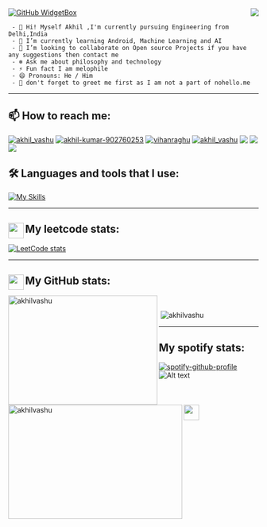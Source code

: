 <h2><img align="right" src="https://komarev.com/ghpvc/?username=akhillvashu&style=for-the-badge" ></h2>

[![GitHub WidgetBox](https://github-widgetbox.vercel.app/api/profile?username=akhilvashu&data=followers,repositories,stars,commits&theme=viridescent)](https://github.com/Jurredr/github-widgetbox)



     - 👋 Hi! Myself Akhil ,I'm currently pursuing Engineering from Delhi,India
     - 🌱 I’m currently learning Android, Machine Learning and AI 
     - 👯 I’m looking to collaborate on Open source Projects if you have any suggestions then contact me
     - ❄️ Ask me about philosophy and technology
     - ⚡ Fun fact I am melophile
     - 😄 Pronouns: He / Him
     - 📌 don't forget to greet me first as I am not a part of nohello.me
-----

<h2 align="left">📫   How to reach me:</h2>
<p align="left">
<a href="https://twitter.com/akhil_vashu" target="blank"><img align="center" src="https://img.shields.io/badge/Twitter-%231DA1F2.svg?style=for-the-badge&logo=Twitter&logoColor=white" alt="akhil_vashu" /></a>
<a href="https://linkedin.com/in/akhil-kumar-902760253" target="blank"><img align="center" src="https://img.shields.io/badge/LinkedIn-0077B5?style=for-the-badge&logo=linkedin&logoColor=white" alt="akhil-kumar-902760253" /></a>
<a href="https://t.me/Vihanraghu" target="blank"><img align="center" src="https://img.shields.io/badge/Telegram-2CA5E0?style=for-the-badge&logo=telegram&logoColor=white" alt="vihanraghu" /></a> 
<a href="mailto: akhilkumar1305@gmail.com" target="blank"><img align="center" src="https://img.shields.io/badge/Gmail-D14836?style=for-the-badge&logo=gmail&logoColor=white" alt="akhil_vashu" /></a>
<a href="http://leetcode.com/akhilvashu" target="blank"><img align="center" src="https://img.shields.io/badge/-LeetCode-FFA116?style=for-the-badge&logo=LeetCode&logoColor=black" /></a>
<a href="http://github.com/akhilvashu" target="blank"><img align="center" src="https://img.shields.io/badge/GitHub-100000?style=for-the-badge&logo=github&logoColor=white" /></a>
<a href="https://open.spotify.com/user/31j6grlk4bu2g6vlij6kuwdm2vje?si=c63276a5316d4958" target="blank"><img align="center" src="https://img.shields.io/badge/Spotify-1ED760?&style=for-the-badge&logo=spotify&logoColor=white" /></a>
</p>

<h2 align="left">🛠️   Languages and tools that I use:</h2>

[![My Skills](https://skillicons.dev/icons?i=aws,java,py,c,cpp,css,html,js,idea,vscode,heroku,linux,git,github,docker,gitlab,mongodb,mysql,redis,react,stackoverflow,vim&theme=dark)](https://skillicons.dev)

-----
<h2><img align="left" src="https://upload.wikimedia.org/wikipedia/commons/1/19/LeetCode_logo_black.png" height="31" width="31"<h2>My leetcode stats:</h2>

[![LeetCode stats](https://leetcard.jacoblin.cool/Akhilvashu?theme=dark&font=Kotta%20One&ext=heatmap&hide=ranking)](https://leetcode/akhilvashu)

-----
<h2><img align="left" src="https://git-scm.com/images/logos/downloads/Git-Icon-White.svg" height="31" width="31"<h2>My GitHub stats:</h2>
<p><img align="left" src="https://github-readme-stats.vercel.app/api/top-langs?username=akhilvashu&show_icons=true&theme=dark&locale=en&layout=compact&include_all_commits=true" alt="akhilvashu" height="220" width="300"/></p> <p>&nbsp;<img align="left" src="https://github-readme-stats.vercel.app/api?username=akhilvashu&show_icons=true&theme=dark&locale=en&include_all_commits=true" alt="akhilvashu" height="230" width="350"/></p>

<p>&nbsp;<img align="centre" src="https://github-readme-streak-stats.herokuapp.com?user=Akhilvashu&theme=dark" alt="akhilvashu" /></p>

------
<h2><img align="left" src="https://user-images.githubusercontent.com/115654522/209455279-87ddcab0-23bd-4fb0-a4ba-939ed6a5b3c6.png" height="31" width="31"<h2>My spotify stats:</h2> 

[![spotify-github-profile](https://spotify-github-profile.vercel.app/api/view?uid=31j6grlk4bu2g6vlij6kuwdm2vje&cover_image=true&theme=novatorem&show_offline=false&background_color=121212&bar_color=53b14f&bar_color_cover=true)](https://spotify-github-profile.vercel.app/api/view?uid=31j6grlk4bu2g6vlij6kuwdm2vje&redirect=true) ![Alt text](https://spotify-recently-played-readme.vercel.app/api?user=31j6grlk4bu2g6vlij6kuwdm2vje&count=2&width=300)
